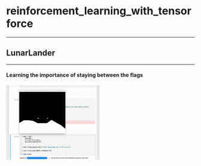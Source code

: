 # reinforcement_learning_with_tensorforce

---
## LunarLander
---

#### Learning the importance of staying between the flags

<img src='results/LunarLander/LunarLander86%.gif' width='250' height='200' />
